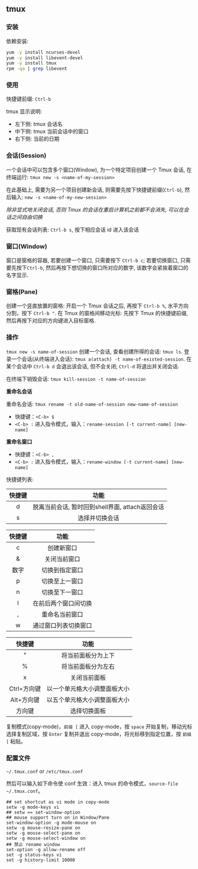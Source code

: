 
## tmux

### 安装

依赖安装:

```bash
yum -y install ncurses-devel
yum -y install libevent-devel
yum -y install tmux
rpm -qa | grep libevent
```

### 使用

快捷键前缀: `Ctrl-b`

tmux 显示说明:

* 左下侧: tmux 会话名
* 中下侧: tmux 当前会话中的窗口
* 右下侧: 当前的日期

### 会话(Session)

一个会话中可以包含多个窗口(Window), 为一个特定项目创建一个 Tmux 会话, 在终端运行: `tmux new -s <name-of-my-session>`

在此基础上, 需要为另一个项目创建新会话, 则需要先按下快捷键前缀(`Ctrl-b`), 然后输入: `new -s <name-of-my-new-session>`

*除非显式地关闭会话, 否则 Tmux 的会话在重启计算机之前都不会消失, 可以在会话之间自由切换*

获取现有会话列表: `Ctrl-b s`, 按下相应会话 id 进入该会话

### 窗口(Window)

窗口是窗格的容器, 若要创建一个窗口, 只需要按下 `Ctrl-b c`; 若要切换窗口, 只需要先按下`Ctrl-b`, 然后再按下想切换的窗口所对应的数字, 该数字会紧挨着窗口的名字显示.

### 窗格(Pane)

创建一个竖直放置的窗格: 开启一个 Tmux 会话之后, 再按下 `Ctrl-b %`, 水平方向分割，按下 `Ctrl-b "`. 在 Tmux 的窗格间移动光标: 先按下 Tmux 的快捷键前缀, 然后再按下对应的方向键进入目标窗格.

### 操作

`tmux new -s name-of-session` 创建一个会话, 查看创建所得的会话: `tmux ls`. 登录一个会话(从终端进入会话): `tmux a(attach) -t name-of-existed-session`. 在某个会话中 `Ctrl-b d` 会退出该会话, 但不会关闭; `Ctrl-d` 将退出并关闭会话.

在终端下销毁会话: `tmux kill-session -t name-of-session`

**重命名会话**

重命名会话: `tmux rename -t old-name-of-session new-name-of-session`

* 快捷键：`<C-b> $`
* `<C-b> :` 进入指令模式，输入：`rename-session [-t current-name] [new-name]`

**重命名窗口**

* 快捷键：`<C-b> ,`
* `<C-b> :` 进入指令模式，输入：`rename-window [-t current-name] [new-name]`

快捷键列表:

|快捷键|功能|
|:------:|:------:|
|d|脱离当前会话, 暂时回到shell界面, attach返回会话|
|s|选择并切换会话|

|快捷键|功能|
|:-----:|:-----:|
|c|创建新窗口|
|&|关闭当前窗口|
|数字|切换到指定窗口|
|p|切换至上一窗口|
|n|切换至下一窗口|
|l|在前后两个窗口间切换|
|,|重命名当前窗口|
|w|通过窗口列表切换窗口|

|快捷键|功能|
|:-----:|:-----:|
|"|将当前面板分为上下|
|%|将当前面板分为左右|
|x|关闭当前面板|
|Ctrl+方向键|以一个单元格大小调整面板大小|
|Alt+方向键|以五个单元格大小调整面板大小|
|方向键|选择切换面板|

复制模式(copy-mode)，`前缀 [` 进入 copy-mode，按 `space` 开始复制，移动光标选择复制区域，按 `Enter` 复制并退出 copy-mode，将光标移到指定位置，按 `前缀 [` 粘贴。

### 配置文件

`~/.tmux.conf` or `/etc/tmux.conf`

然后可以输入如下命令使 conf 生效：进入 tmux 的命令模式，`source-file ~/.tmux.conf`。
```
## set shortcut as vi mode in copy-mode
setw -g mode-keys vi
## setw == set-window-option
## mouse support turn on in Window/Pane
set-window-option -g mode-mouse on
setw -g mouse-resize-pane on
setw -g mouse-select-pane on
setw -g mouse-select-window on
## 禁止 rename window
set-option -g allow-rename off
set -g status-keys vi
set -g history-limit 10000
```

